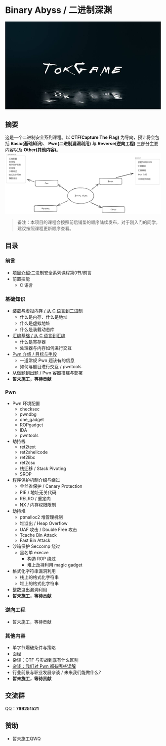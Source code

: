 # Binary Abyss / 二进制深渊
![](image/TokGame.jpg)

## 摘要
这是一个二进制安全系列课程。以 **CTF(Capture The Flag)** 为导向，预计将会包括 **Basic(基础知识)**、 **Pwn(二进制漏洞利用)** 与 **Reverse(逆向工程)** 三部分主要内容以及 **Other(其他内容)**。
![](image/top.png)
> 备注：本项目的课程会按照前后铺垫的顺序陆续发布，对于刚入门的同学，建议按照课程更新顺序查看。
## 目录
### 前言
- [项目介绍](https://www.bilibili.com/video/BV1Fc411X7VX):二进制安全系列课程第0节/前言
- 前置技能
	- C 语言
### 基础知识
- [装载与虚拟内存 / 从 C 语言到二进制](https://www.bilibili.com/video/BV1Yu4y1V74t)
	- 什么是内存、什么是地址
	- 什么是虚拟地址
	- 什么是装载动态库
- [汇编基础 / 从 C 语言到汇编](https://www.bilibili.com/video/BV1GC4y1F7wa)
	- 什么是寄存器
	- 处理器与内存如何进行交互
- [Pwn 介绍 / 目标与手段](https://www.bilibili.com/video/BV1J94y1P76i)
	- 一道常规 Pwn 题该有的信息
	- 如何与题目进行交互 / pwntools
- 从做题到出题 / Pwn 容器搭建与部署
- **暂未施工，等待贡献**
### Pwn
- Pwn 环境配置
	- checksec
	- pwndbg
	- one_gadget
	- ROPgadget
	- IDA
	- pwntools
- 劫持栈
	- ret2text
	- ret2shellcode
	- ret2libc
	- ret2csu
	- 栈迁移 / Stack Pivoting
	- SROP
- 程序保护机制介绍与绕过
	- 金丝雀保护 / Canary Protection
	- PIE / 地址无关代码
	- RELRO / 重定向
	- NX / 内存权限限制
- 劫持堆
	- ptmalloc2 堆管理机制
	- 堆溢出 / Heap Overflow
	- UAF 攻击 / Double Free 攻击
	- Tcache Bin Attack
	- Fast Bin Attack
- 沙箱保护 Seccomp 绕过
	- 黑名单 execve
		- 构造 ROP 绕过
		- 堆上劫持利用 magic gadget
- 格式化字符串漏洞利用
	- 栈上的格式化字符串
	- 堆上的格式化字符串
- 整数溢出漏洞利用
- **暂未施工，等待贡献**
### 逆向工程
- 暂未施工，等待贡献
### 其他内容
- 单字节爆破条件与策略
- 面经
- 杂谈：CTF 与实战到底有什么区别
- [杂谈：我们对 Pwn 都有哪些误解](https://tokameine.top/2023/09/21/%E6%88%91%E4%BB%AC%E5%AF%B9%20PWN%20%E9%83%BD%E6%9C%89%E5%93%AA%E4%BA%9B%E8%AF%AF%E4%BC%9A/)
- 行业前景与职业发展杂谈 / 未来我们能做什么?
- **暂未施工，等待贡献**
## 交流群
QQ：**769251521** 
## 赞助
- 暂未施工QWQ
